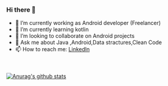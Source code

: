 ### Hi there 👋
- 🔭 I’m currently working as Android developer (Freelancer)
- 🌱 I’m currently learning kotlin
- 👯 I’m looking to collaborate on Android projects
- 💬 Ask me about Java ,Android,Data stractures,Clean Code
- 📫 How to reach me: [Linkedln](https://www.linkedin.com/in/hamza-gamal-50ba21176/) <br/><br/><br/>


[![Anurag's github stats](https://github-readme-stats.vercel.app/api?username=hamza94max)](https://github.com/anuraghazra/github-readme-stats)

<!--
**hamza94max/hamza94max** is a ✨ _special_ ✨ repository because its `README.md` (this file) appears on your GitHub profile.

Here are some ideas to get you started:

- 🔭 I’m currently working on ...
- 🌱 I’m currently learning kotlin
- 👯 I’m looking to collaborate on Android projects
- 🤔 I’m looking for help with ...
- 💬 Ask me about Java ,Android,Data Structures
- 📫 How to reach me: [Linkedln](https://www.linkedin.com/in/hamza-gamal-50ba21176/)
- 😄 Pronouns: ...
- ⚡ Fun fact: ...
-->
